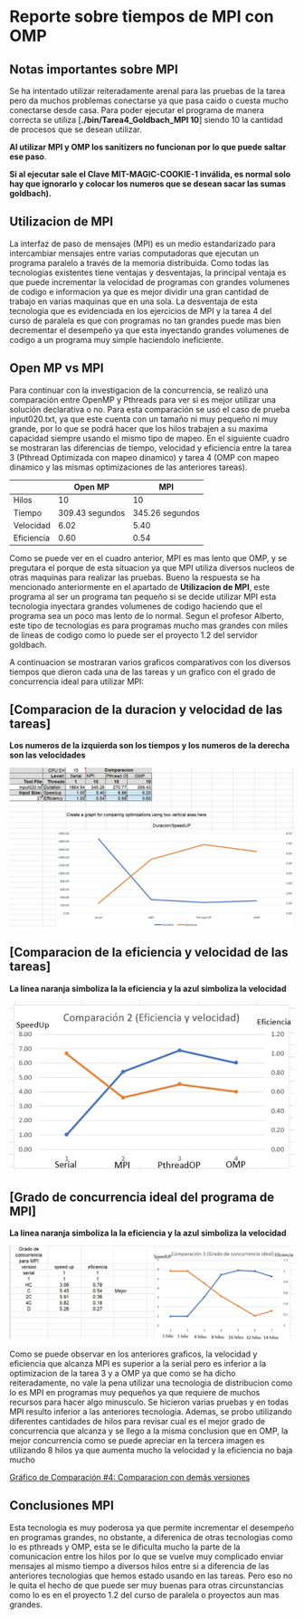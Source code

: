 [comment]: <> (Goldbach_Open MP readme v1.5 Fabio Sanabria Valerin <fabio.sanabria@ucr.ac.cr>)

# Reporte sobre tiempos de MPI con OMP

## Notas importantes sobre MPI

Se ha intentado utilizar reiteradamente arenal para las pruebas de la tarea pero da muchos problemas conectarse ya que pasa caido o cuesta mucho conectarse desde casa. Para poder ejecutar el programa de manera correcta se utiliza [**./bin/Tarea4_Goldbach_MPI 10**] siendo 10 la cantidad de procesos que se desean utilizar.

**Al utilizar MPI y OMP los sanitizers no funcionan por lo que puede saltar ese paso**.

**Si al ejecutar sale el Clave MIT-MAGIC-COOKIE-1 inválida, es normal solo hay que ignorarlo y colocar los numeros que se desean sacar las sumas goldbach).**

## Utilizacion de MPI

La interfaz de paso de mensajes (MPI) es un medio estandarizado para intercambiar mensajes entre varias computadoras que ejecutan un programa paralelo a través de la memoria distribuida. Como todas las tecnologias existentes tiene ventajas y desventajas, la principal ventaja es que puede incrementar la velocidad de programas con grandes volumenes de codigo e informacion ya que es mejor dividir una gran cantidad de trabajo en varias maquinas que en una sola. La desventaja de esta tecnologia que es evidenciada en los ejercicios de MPI y la tarea 4 del curso de paralela es que con programas no tan grandes puede mas bien decrementar el desempeño ya que esta inyectando grandes volumenes de codigo a un programa muy simple haciendolo ineficiente.

## Open MP vs MPI

Para continuar con la investigacion de la concurrencia, se realizó una comparación entre OpenMP y Pthreads para ver si es mejor utilizar una solución declarativa o no.
Para esta comparación se usó el caso de prueba input020.txt, ya que este cuenta con un tamaño ni muy pequeño ni muy grande, por lo que se podrá hacer que los hilos trabajen a su maxima capacidad siempre usando el mismo tipo de mapeo. En el siguiente cuadro se mostraran las diferencias de tiempo, velocidad y eficiencia entre la tarea 3 (Pthread Optimizada con mapeo dinamico) y tarea 4 (OMP con mapeo dinamico y las mismas optimizaciones de las anteriores tareas).

|                  | Open MP            | MPI  |
|------------------|------------------|------------------|
|Hilos             | 10               | 10               |
|Tiempo            | 309.43 segundos         | 345.26 segundos         |
|Velocidad         | 6.02            | 5.40             |
|Eficiencia        | 0.60             | 0.54          |

Como se puede ver en el cuadro anterior, MPI es mas lento que OMP, y se pregutara el porque de esta situacion ya que MPI utiliza diversos nucleos de otras maquinas para realizar las pruebas. Bueno la respuesta se ha mencionado anteriormente en el apartado de **Utilizacion de MPI**, este programa al ser un programa tan pequeño si se decide utilizar MPI esta tecnologia inyectara grandes volumenes de codigo haciendo que el programa sea un poco mas lento  de lo normal. Segun el profesor Alberto, este tipo de tecnologias es para programas mucho mas grandes con miles de lineas de codigo como lo puede ser el proyecto 1.2 del servidor goldbach.

A continuacion se mostraran varios graficos comparativos con los diversos tiempos que dieron cada una de las tareas y un grafico con el grado de concurrencia ideal para utilizar MPI:

## [Comparacion de la duracion y velocidad de las tareas]

**Los numeros de la izquierda son los tiempos y los numeros de la derecha son las velocidades**

![Marcado 1](../images/Comparacion1.jpg)

## [Comparacion de la eficiencia y velocidad de las tareas]

**La linea naranja simboliza la la eficiencia y la azul simboliza la velocidad**

![Marcado 1](../images/Comparacion2.jpg)

## [Grado de concurrencia ideal del programa de MPI]

**La linea naranja simboliza la la eficiencia y la azul simboliza la velocidad**

![Marcado 1](../images/Comparacion3.jpg)

Como se puede observar en los anteriores graficos, la velocidad y eficiencia que alcanza MPI es superior a la serial pero es inferior a la optimizacion de la tarea 3 y a OMP ya que como se ha dicho reiteradamente, no vale la pena utilizar una tecnologia de distribucion como lo es MPI en programas muy pequeños ya que requiere de muchos recursos para hacer algo minusculo. Se hicieron varias pruebas y en todas MPI resulto inferior a las anteriores tecnologia. Ademas, se probo utilizando diferentes cantidades de hilos para revisar cual es el mejor grado de concurrencia que alcanza y se llego a la misma conclusion que en OMP, la mejor concurrencia como se puede apreciar en la tercera imagen es utilizando 8 hilos ya que aumenta mucho la velocidad y la eficiencia no baja mucho

[Gráfico de Comparación #4: Comparacion con demás versiones](../design/perf_measure_MPI.xlsx)

## Conclusiones MPI

Esta tecnologia es muy poderosa ya que permite incrementar el desempeño en programas grandes, no obstante, a diferenica de otras tecnologias como lo es pthreads y OMP, esta se le dificulta mucho la parte de la comunicacion entre los hilos por lo que se vuelve muy complicado enviar mensajes al mismo tiempo a diversos hilos entre si a diferencia de las anteriores tecnologias que hemos estado usando en las tareas. Pero eso no le quita el hecho de que puede ser muy buenas para otras circunstancias como lo es en el proyecto 1.2 del curso de paralela o proyectos aun mas grandes.